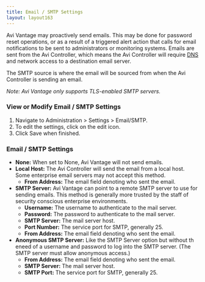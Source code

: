 ```yaml
---
title: Email / SMTP Settings
layout: layout163
---
```

Avi Vantage may proactively send emails. This may be done for password reset operations, or as a result of a triggered alert action that calls for email notifications to be sent to administrators or monitoring systems. Emails are sent from the Avi Controller, which means the Avi Controller will require <a href="/docs/16.3/dns-ntp-settings">DNS </a>and network access to a destination email server.

The SMTP source is where the email will be sourced from when the Avi Controller is sending an email.

*Note: Avi Vantage only supports TLS-enabled SMTP servers.*

### View or Modify Email / SMTP Settings

<ol> 
 <li>Navigate to Administration &gt; Settings &gt; Email/SMTP.</li> 
 <li>To edit the settings, click on the edit icon.</li> 
 <li>Click Save when finished.</li> 
</ol> 

### Email / SMTP Settings

* **None:** When set to None, Avi Vantage will not send emails.
* **Local Host:** The Avi Controller will send the email from a local host. Some enterprise email servers may not accept this method.  
    * **From Address:** The email field denoting who sent the email.
* **SMTP Server:** Avi Vantage can point to a remote SMTP server to use for sending emails. This method is generally more trusted by the staff of security conscious enterprise environments.  
    * **Username:** The username to authenticate to the mail server.
    * **Password:** The password to authenticate to the mail server.
    * **SMTP Server:** The mail server host.
    * **Port Number:** The service port for SMTP, generally 25.
    * **From Address:** The email field denoting who sent the email.
* **Anonymous SMTP Server:** Like the SMTP Server option but without th eneed of a username and password to log into the SMTP server. (The SMTP server must allow anonymous access.)  
    * **From Address:** The email field denoting who sent the email.
    * **SMTP Server:** The mail server host.
    * **SMTP Port:** The service port for SMTP, generally 25. 